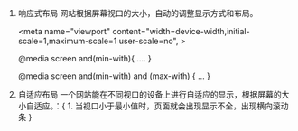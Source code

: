 
1.  响应式布局
      网站根据屏幕视口的大小，自动的调整显示方式和布局。

      <meta name="viewport" content="width=device-width,initial-scale=1,maximum-scale=1 user-scale=no", >
   
      @media screen and(min-with){ .... }

      @media screen and(min-with) and (max-with) { ... }



2.  自适应布局
      一个网站能在不同视口的设备上进行自适应的显示，根据屏幕的大小自适应。：{
         1. 当视口小于最小值时，页面就会出现显示不全，出现横向滚动条
      }